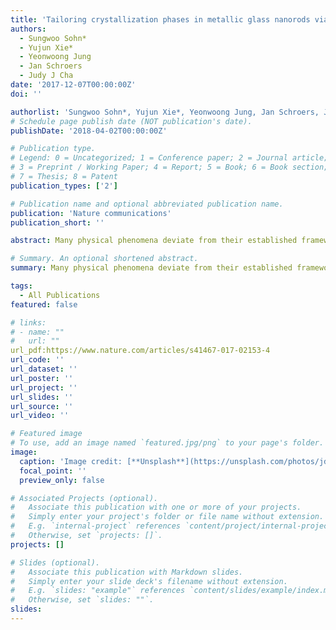 ```yaml
---
title: 'Tailoring crystallization phases in metallic glass nanorods via nucleus starvation'
authors:
  - Sungwoo Sohn*
  - Yujun Xie*
  - Yeonwoong Jung
  - Jan Schroers
  - Judy J Cha
date: '2017-12-07T00:00:00Z'
doi: ''

authorlist: 'Sungwoo Sohn*, Yujun Xie*, Yeonwoong Jung, Jan Schroers, Judy J Cha'
# Schedule page publish date (NOT publication's date).
publishDate: '2018-04-02T00:00:00Z'

# Publication type.
# Legend: 0 = Uncategorized; 1 = Conference paper; 2 = Journal article;
# 3 = Preprint / Working Paper; 4 = Report; 5 = Book; 6 = Book section;
# 7 = Thesis; 8 = Patent
publication_types: ['2']

# Publication name and optional abbreviated publication name.
publication: 'Nature communications'
publication_short: ''

abstract: Many physical phenomena deviate from their established frameworks when the system approaches relevant length scales governing the phenomena. In crystallization, the relevant length scales are the nucleation length set by the nucleus size and density, and the growth length set by diffusion fields. Here we observe unexpected crystallization phenomena at the nanoscale, using metallic glass (MG) nanorods and in situ transmission electron microscopy. The asymmetry between critical heating and cooling rates disappears for small MG nanorods. Strikingly, an apparent single crystalline phase with its composition similar to the glass composition is observed for very small rods, in contrast to bulk samples. We attribute this to the lack of nuclei in small MG nanorods that approach the nucleation length, thus coined the term, nucleus starvation. By controlling the MG nanorod diameter and crystallization kinetics, we can …

# Summary. An optional shortened abstract.
summary: Many physical phenomena deviate from their established frameworks when the system approaches relevant length scales governing the phenomena. In crystallization, the relevant length scales are the nucleation length set by the nucleus size and density, and the growth length set by diffusion fields. Here we observe unexpected crystallization phenomena at the nanoscale, using metallic glass (MG) nanorods and in situ transmission electron microscopy. The asymmetry between critical heating and cooling rates disappears for small MG nanorods. Strikingly, an apparent single crystalline phase with its composition similar to the glass composition is observed for very small rods, in contrast to bulk samples. We attribute this to the lack of nuclei in small MG nanorods that approach the nucleation length, thus coined the term, nucleus starvation. By controlling the MG nanorod diameter and crystallization kinetics, we can …

tags:
  - All Publications
featured: false

# links:
# - name: ""
#   url: ""
url_pdf:https://www.nature.com/articles/s41467-017-02153-4
url_code: ''
url_dataset: ''
url_poster: ''
url_project: ''
url_slides: ''
url_source: ''
url_video: ''

# Featured image
# To use, add an image named `featured.jpg/png` to your page's folder.
image:
  caption: 'Image credit: [**Unsplash**](https://unsplash.com/photos/jdD8gXaTZsc)'
  focal_point: ''
  preview_only: false

# Associated Projects (optional).
#   Associate this publication with one or more of your projects.
#   Simply enter your project's folder or file name without extension.
#   E.g. `internal-project` references `content/project/internal-project/index.md`.
#   Otherwise, set `projects: []`.
projects: []

# Slides (optional).
#   Associate this publication with Markdown slides.
#   Simply enter your slide deck's filename without extension.
#   E.g. `slides: "example"` references `content/slides/example/index.md`.
#   Otherwise, set `slides: ""`.
slides:
---
```

